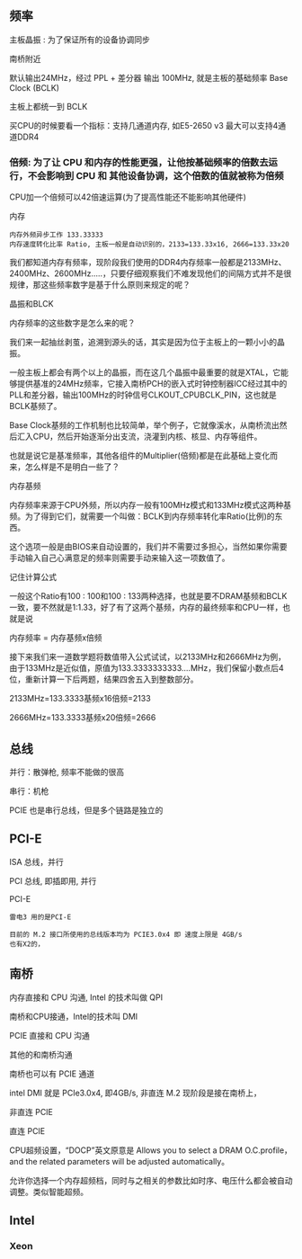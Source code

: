 
## 频率

主板晶振 : 为了保证所有的设备协调同步

南桥附近

默认输出24MHz，经过 PPL + 差分器 输出 100MHz, 就是主板的基础频率 Base Clock (BCLK)

主板上都统一到 BCLK


买CPU的时候要看一个指标：支持几通道内存, 如E5-2650 v3 最大可以支持4通道DDR4



### 倍频: 为了让 CPU 和内存的性能更强，让他按基础频率的倍数去运行，不会影响到 CPU 和 其他设备协调，这个倍数的值就被称为倍频

CPU加一个倍频可以42倍速运算(为了提高性能还不能影响其他硬件)

内存

    内存外频异步工作 133.33333
    内存速度转化比率 Ratio, 主板一般是自动识别的，2133=133.33x16, 2666=133.33x20

我们都知道内存有频率，现阶段我们使用的DDR4内存频率一般都是2133MHz、2400MHz、2600MHz.....，只要仔细观察我们不难发现他们的间隔方式并不是很规律，那这些频率数字是基于什么原则来规定的呢？



晶振和BLCK

内存频率的这些数字是怎么来的呢？

我们来一起抽丝剥茧，追溯到源头的话，其实是因为位于主板上的一颗小小的晶振。

一般主板上都会有两个以上的晶振，而在这几个晶振中最重要的就是XTAL，它能够提供基准的24MHz频率，它接入南桥PCH的嵌入式时钟控制器ICC经过其中的PLL和差分器，输出100MHz的时钟信号CLKOUT_CPUBCLK_PIN，这也就是BCLK基频了。



Base Clock基频的工作机制也比较简单，举个例子，它就像溪水，从南桥流出然后汇入CPU，然后开始逐渐分出支流，浇灌到内核、核显、内存等组件。

也就是说它是基准频率，其他各组件的Multiplier(倍频)都是在此基础上变化而来，怎么样是不是明白一些了？

内存基频

内存频率来源于CPU外频，所以内存一般有100MHz模式和133MHz模式这两种基频。为了得到它们，就需要一个叫做：BCLK到内存频率转化率Ratio(比例)的东西。

这个选项一般是由BIOS来自动设置的，我们并不需要过多担心，当然如果你需要手动输入自己心满意足的频率则需要手动来输入这一项数值了。

记住计算公式

一般这个Ratio有100 : 100和100 : 133两种选择，也就是要不DRAM基频和BCLK一致，要不然就是1:1.33，好了有了这两个基频，内存的最终频率和CPU一样，也就是说

内存频率 = 内存基频x倍频

接下来我们来一道数学题将数值带入公式试试，以2133MHz和2666MHz为例，由于133MHz是近似值，原值为133.3333333333....MHz，我们保留小数点后4位，重新计算一下后两题，结果四舍五入到整数部分。

2133MHz=133.3333基频x16倍频=2133

2666MHz=133.3333基频x20倍频=2666



## 总线


并行：散弹枪, 频率不能做的很高

串行：机枪

PCIE 也是串行总线，但是多个链路是独立的


## PCI-E

ISA 总线，并行

PCI 总线, 即插即用, 并行

PCI-E 

    雷电3 用的是PCI-E

    目前的 M.2 接口所使用的总线版本均为 PCIE3.0x4 即 速度上限是 4GB/s
    也有X2的，


## 南桥

内存直接和 CPU 沟通, Intel 的技术叫做 QPI

南桥和CPU接通，Intel的技术叫 DMI

PCIE 直接和 CPU 沟通

其他的和南桥沟通

南桥也可以有 PCIE 通道

intel DMI 就是 PCIe3.0x4, 即4GB/s, 非直连 M.2 现阶段是接在南桥上，


非直连 PCIE

直连 PCIE


CPU超频设置，“DOCP”英文原意是 Allows you to select a DRAM O.C.profile，and the related parameters will be adjusted automatically。 

允许你选择一个内存超频档，同时与之相关的参数比如时序、电压什么都会被自动调整。类似智能超频。



## Intel 

### Xeon


